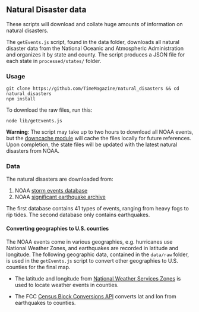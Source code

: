 ## Natural Disaster data

These scripts will download and collate huge amounts of information on natural disasters.


The `getEvents.js` script, found in the data folder, downloads all natural disaster data from the National Oceanic and Atmospheric Administration and organizes it by state and county. The script produces a JSON file for each state in `processed/states/` folder. 

### Usage

	git clone https://github.com/TimeMagazine/natural_disasters && cd natural_disasters
	npm install

To download the raw files, run this:

	node lib/getEvents.js

**Warning**: The script may take up to two hours to download all NOAA events, but the [downcache module](https://github.com/wilson428/downcache) will cache the files locally for future references. Upon completion, the state files will be updated with the latest natural disasters from NOAA.

### Data

The natural disasters are downloaded from:

1. NOAA [storm events database](https://www.ncdc.noaa.gov/stormevents/choosedates.jsp?statefips=-999%2CALL) 
2. NOAA [significant earthquake archive](http://www.ngdc.noaa.gov/nndc/struts/form?t=101650&s=1&d=1) 

The first database contains 41 types of events, ranging from heavy fogs to rip tides. The second database only contains earthquakes. 

#### Converting geographies to U.S. counties

The NOAA events come in various geographies, e.g. hurricanes use National Weather Zones, and earthquakes are recorded in latitude and longitude. The following geographic data, contained in the `data/raw` folder, is used in the `getEvents.js` script to convert other geographies to U.S. counties for the final map. 

- The latitude and longitude from [National Weather Services Zones](http://www.aprs-is.net/WX/Default.aspx) is used to locate weather events in counties.

- The FCC [Census Block Conversions API](https://www.fcc.gov/developers/census-block-conversions-api) converts lat and lon from earthquakes to counties. 
